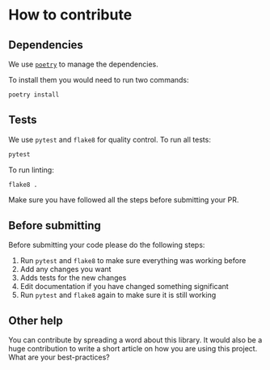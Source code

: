 # How to contribute

## Dependencies

We use [`poetry`](https://github.com/sdispater/poetry) to manage the dependencies.

To install them you would need to run two commands:

```bash
poetry install
```

## Tests

We use `pytest` and `flake8` for quality control.
To run all tests:

```bash
pytest
```

To run linting:

```bash
flake8 .
```

Make sure you have followed all the steps before submitting your PR.


## Before submitting

Before submitting your code please do the following steps:

1. Run `pytest` and `flake8` to make sure everything was working before
2. Add any changes you want
3. Adds tests for the new changes
4. Edit documentation if you have changed something significant
5. Run `pytest` and `flake8` again to make sure it is still working


## Other help

You can contribute by spreading a word about this library.
It would also be a huge contribution to write
a short article on how you are using this project.
What are your best-practices?

